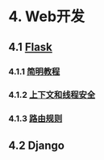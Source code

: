 # 4. Web开发

## 4.1 [Flask](Flask.md)

### 4.1.1 [简明教程](Flask.md#411-简明教程)

### 4.1.2 [上下文和线程安全](Flask.md#412-上下文和线程安全)

### 4.1.3 [路由规则](Flask.md#413-路由规则)

## 4.2 Django
